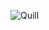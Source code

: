 ![Quill](https://camo.githubusercontent.com/b0c238d8006d3d3f4a6bb199f44195c08bf70664/68747470733a2f2f7175696c6c6a732e636f6d2f6173736574732f696d616765732f6c6f676f2e737667)